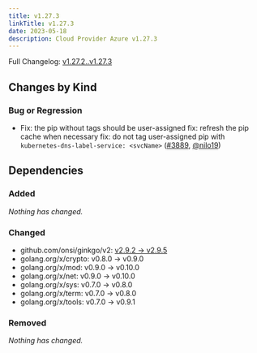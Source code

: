 ```yaml
---
title: v1.27.3
linkTitle: v1.27.3
date: 2023-05-18
description: Cloud Provider Azure v1.27.3
---
```

Full Changelog: [v1.27.2..v1.27.3](https://github.com/kubernetes-sigs/cloud-provider-azure/compare/v1.27.2...v1.27.3)

## Changes by Kind

### Bug or Regression

- Fix: the pip without tags should be user-assigned
  fix: refresh the pip cache when necessary
  fix: do not tag user-assigned pip with `kubernetes-dns-label-service: <svcName>` ([#3889](https://github.com/kubernetes-sigs/cloud-provider-azure/pull/3889), [@nilo19](https://github.com/nilo19))

## Dependencies

### Added
_Nothing has changed._

### Changed
- github.com/onsi/ginkgo/v2: [v2.9.2 → v2.9.5](https://github.com/onsi/ginkgo/v2/compare/v2.9.2...v2.9.5)
- golang.org/x/crypto: v0.8.0 → v0.9.0
- golang.org/x/mod: v0.9.0 → v0.10.0
- golang.org/x/net: v0.9.0 → v0.10.0
- golang.org/x/sys: v0.7.0 → v0.8.0
- golang.org/x/term: v0.7.0 → v0.8.0
- golang.org/x/tools: v0.7.0 → v0.9.1

### Removed
_Nothing has changed._
